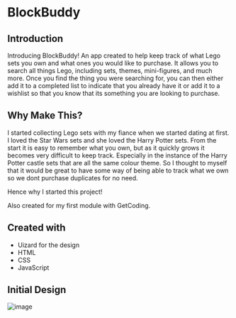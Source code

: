 # BlockBuddy
## Introduction
Introducing BlockBuddy! An app created to help keep track of what Lego sets you own and what ones you would like to purchase. It allows you to search all things Lego, including sets, themes, mini-figures, and much more. Once you find the thing you were searching for, you can then either add it to a completed list to indicate that you already have it or add it to a wishlist so that you know that its something you are looking to purchase.
## Why Make This?
I started collecting Lego sets with my fiance when we started dating at first. I loved the Star Wars sets and she loved the Harry Potter sets. From the start it is easy to remember what you own, but as it quickly grows it becomes very difficult to keep track. Especially in the instance of the Harry Potter castle sets that are all the same colour theme. So I thought to myself that it would be great to have some way of being able to track what we own so we dont purchase duplicates for no need.

Hence why I started this project!

Also created for my first module with GetCoding.
## Created with
* Uizard for the design
* HTML
* CSS
* JavaScript
## Initial Design
![image](https://github.com/Cmarsh205/BlockBuddy/assets/156699625/6636f062-3988-408e-bc65-624231d88dd0)

